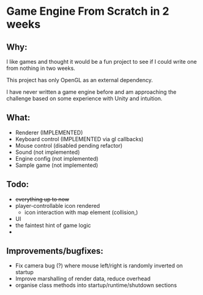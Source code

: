 # Game Engine From Scratch in 2 weeks

Why:
----
I like games and thought it would be a fun project to see if I could write one from nothing in two weeks.

This project has only OpenGL as an external dependency.

I have never written a game engine before and am approaching the challenge based on some experience with Unity and intuition.

What:
----
 - Renderer (IMPLEMENTED)
 - Keyboard control (IMPLEMENTED via gl callbacks)
 - Mouse control (disabled pending refactor)
 - Sound (not implemented)
 - Engine config (not implemented)
 - Sample game (not implemented)

Todo:
----
 - ~~everything up to now~~
 - player-controllable icon rendered
   - icon interaction with map element (collision,)
 - UI
 - the faintest hint of game logic
 - 


Improvements/bugfixes:
-----
- Fix camera bug (?) where mouse left/right is randomly inverted on startup
- Improve marshalling of render data, reduce overhead
- organise class methods into startup/runtime/shutdown sections